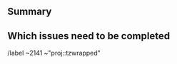 <!---
1. Before opening a new epic, make sure it isn't a duplicate.

2. Give it a good name, summing up the goal to achieve

3. After creating the epic, also create a label with the same name
on the highest group/project level necessary and add it to this issue as well
--->

## Summary
<!--- What is the greater goal to achieve with this epic? --->



## Which issues need to be completed
<!--- List all issues that need to be done. Example:
- [] papers/airgap/airgap-vault#242+
If you use this format, add the + at the end of the path
--->


<!--- --------------------------------------------------- --->


<!--- these standard labels will be added to this issue, leave it as it is --->
/label ~2141 ~"proj::tzwrapped"




